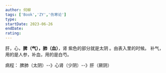 ```yaml
---
author: 何柳
tags: ['Book','ZY','伤寒论']
type: 
startDate: 2023-06-26
endDate:
rating: 
---
```





肝，心，**脾（气），肺（血）**，肾 
紫色的部分就是太阴 。由表入里的时候。 
补气，用的是人参，补血，用的是白芍。

病程： 脾肺（太阴）--》心肾（少阴）--》肝（厥阴）


















